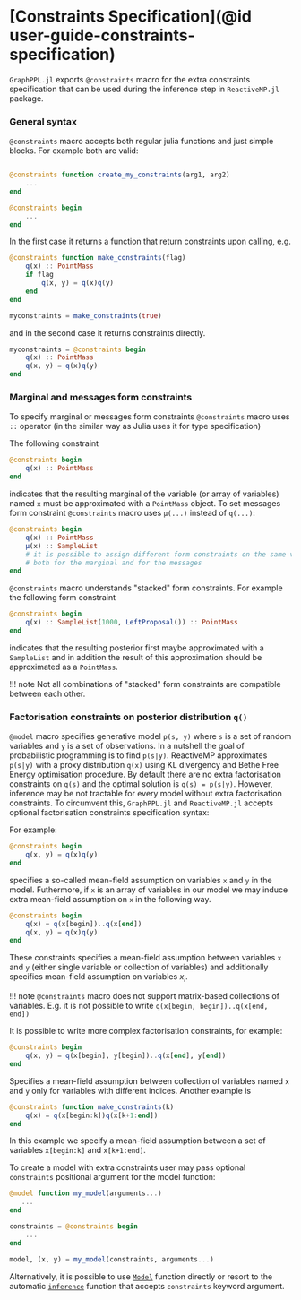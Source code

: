 # [Constraints Specification](@id user-guide-constraints-specification)

`GraphPPL.jl` exports `@constraints` macro for the extra constraints specification that can be used during the inference step in `ReactiveMP.jl` package.

### General syntax 

`@constraints` macro accepts both regular julia functions and just simple blocks. For example both are valid:

```julia

@constraints function create_my_constraints(arg1, arg2)
    ...
end

@constraints begin 
    ...
end

```

In the first case it returns a function that return constraints upon calling, e.g. 

```julia
@constraints function make_constraints(flag)
    q(x) :: PointMass
    if flag
        q(x, y) = q(x)q(y)
    end
end

myconstraints = make_constraints(true)
```
 
and in the second case it returns constraints directly.

```julia
myconstraints = @constraints begin 
    q(x) :: PointMass
    q(x, y) = q(x)q(y)
end
```

### Marginal and messages form constraints

To specify marginal or messages form constraints `@constraints` macro uses `::` operator (in the similar way as Julia uses it for type specification)

The following constraint

```julia
@constraints begin 
    q(x) :: PointMass
end
```

indicates that the resulting marginal of the variable (or array of variables) named `x` must be approximated with a `PointMass` object. To set messages form constraint `@constraints` macro uses `μ(...)` instead of `q(...)`:

```julia
@constraints begin 
    q(x) :: PointMass
    μ(x) :: SampleList 
    # it is possible to assign different form constraints on the same variable 
    # both for the marginal and for the messages 
end
```

`@constraints` macro understands "stacked" form constraints. For example the following form constraint

```julia
@constraints begin 
    q(x) :: SampleList(1000, LeftProposal()) :: PointMass
end
```

indicates that the resulting posterior first maybe approximated with a `SampleList` and in addition the result of this approximation should be approximated as a `PointMass`. 

!!! note
    Not all combinations of "stacked" form constraints are compatible between each other.

### Factorisation constraints on posterior distribution `q()`

`@model` macro specifies generative model `p(s, y)` where `s` is a set of random variables and `y` is a set of observations. In a nutshell the goal of probabilistic programming is to find `p(s|y)`. ReactiveMP approximates `p(s|y)` with a proxy distribution `q(x)` using KL divergency and Bethe Free Energy optimisation procedure. By default there are no extra factorisation constraints on `q(s)` and the optimal solution is `q(s) = p(s|y)`. However, inference may be not tractable for every model without extra factorisation constraints. To circumvent this, `GraphPPL.jl` and `ReactiveMP.jl` accepts optional factorisation constraints specification syntax:

For example:

```julia
@constraints begin 
    q(x, y) = q(x)q(y)
end
```

specifies a so-called mean-field assumption on variables `x` and `y` in the model. Futhermore, if `x` is an array of variables in our model we may induce extra mean-field assumption on `x` in the following way.

```julia
@constraints begin 
    q(x) = q(x[begin])..q(x[end])
    q(x, y) = q(x)q(y)
end
```

These constraints specifies a mean-field assumption between variables `x` and `y` (either single variable or collection of variables) and additionally specifies mean-field assumption on variables $x_i$.

!!! note 
    `@constraints` macro does not support matrix-based collections of variables. E.g. it is not possible to write `q(x[begin, begin])..q(x[end, end])`

It is possible to write more complex factorisation constraints, for example:

```julia
@constraints begin 
    q(x, y) = q(x[begin], y[begin])..q(x[end], y[end])
end
```

Specifies a mean-field assumption between collection of variables named `x` and `y` only for variables with different indices. Another example is

```julia
@constraints function make_constraints(k)
    q(x) = q(x[begin:k])q(x[k+1:end])
end
```

In this example we specify a mean-field assumption between a set of variables `x[begin:k]` and `x[k+1:end]`. 

To create a model with extra constraints user may pass optional `constraints` positional argument for the model function:

```julia
@model function my_model(arguments...)
   ...
end

constraints = @constraints begin 
    ...
end

model, (x, y) = my_model(constraints, arguments...)
```

Alternatively, it is possible to use [`Model`](@ref) function directly or resort to the automatic [`inference`](@ref) function that accepts `constraints` keyword argument. 